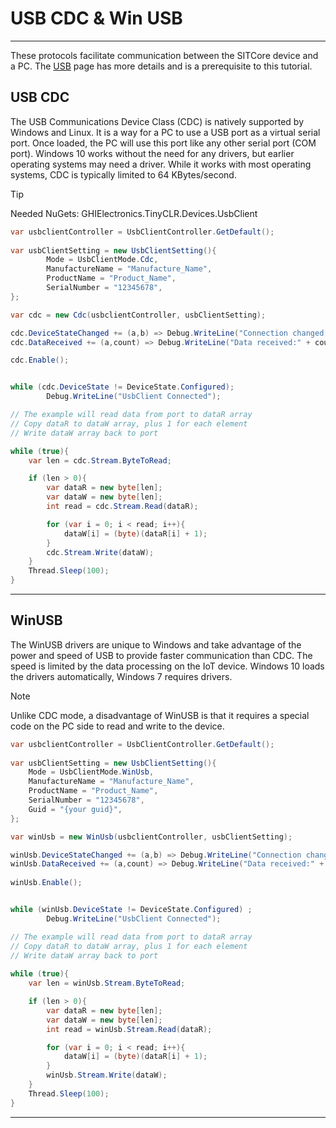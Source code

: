 # USB CDC & Win USB
---
These protocols facilitate communication between the SITCore device and a PC. The [USB](usb.md) page has more details and is a prerequisite to this tutorial.

## USB CDC
The USB Communications Device Class (CDC) is natively supported by Windows and Linux. It is a way for a PC to use a USB port as a virtual serial port. Once loaded, the PC will use this port like any other serial port (COM port). Windows 10 works without the need for any drivers, but earlier operating systems may need a driver. While it works with most operating systems, CDC is typically limited to 64 KBytes/second.

> [!TIP]
> Needed NuGets: GHIElectronics.TinyCLR.Devices.UsbClient

```cs
var usbclientController = UsbClientController.GetDefault();
    
var usbClientSetting = new UsbClientSetting(){
        Mode = UsbClientMode.Cdc,
        ManufactureName = "Manufacture_Name",
        ProductName = "Product_Name",
        SerialNumber = "12345678",            
};

var cdc = new Cdc(usbclientController, usbClientSetting);

cdc.DeviceStateChanged += (a,b) => Debug.WriteLine("Connection changed."); 
cdc.DataReceived += (a,count) => Debug.WriteLine("Data received:" + count);

cdc.Enable();


while (cdc.DeviceState != DeviceState.Configured);
        Debug.WriteLine("UsbClient Connected");

// The example will read data from port to dataR array
// Copy dataR to dataW array, plus 1 for each element
// Write dataW array back to port

while (true){
    var len = cdc.Stream.ByteToRead;

    if (len > 0){
        var dataR = new byte[len];
        var dataW = new byte[len];
        int read = cdc.Stream.Read(dataR);

        for (var i = 0; i < read; i++){
            dataW[i] = (byte)(dataR[i] + 1);
        }
        cdc.Stream.Write(dataW);
    }
    Thread.Sleep(100);
}

```

---

## WinUSB
The WinUSB drivers are unique to Windows and take advantage of the power and speed of USB to provide faster communication than CDC. The speed is limited by the data processing on the IoT device. Windows 10 loads the drivers automatically, Windows 7 requires drivers.

> [!NOTE]
> Unlike CDC mode, a disadvantage of WinUSB is that it requires a special code on the PC side to read and write to the device.

```cs
var usbclientController = UsbClientController.GetDefault();
    
var usbClientSetting = new UsbClientSetting(){
    Mode = UsbClientMode.WinUsb,
    ManufactureName = "Manufacture_Name",
    ProductName = "Product_Name",
    SerialNumber = "12345678",
    Guid = "{your guid}",
};

var winUsb = new WinUsb(usbclientController, usbClientSetting);

winUsb.DeviceStateChanged += (a,b) => Debug.WriteLine("Connection changed."); 
winUsb.DataReceived += (a,count) => Debug.WriteLine("Data received:" + count);
                 
winUsb.Enable();


while (winUsb.DeviceState != DeviceState.Configured) ;
        Debug.WriteLine("UsbClient Connected");

// The example will read data from port to dataR array
// Copy dataR to dataW array, plus 1 for each element
// Write dataW array back to port
    
while (true){
    var len = winUsb.Stream.ByteToRead;

    if (len > 0){
        var dataR = new byte[len];
        var dataW = new byte[len];
        int read = winUsb.Stream.Read(dataR);

        for (var i = 0; i < read; i++){
            dataW[i] = (byte)(dataR[i] + 1);
        }
        winUsb.Stream.Write(dataW);
    }
    Thread.Sleep(100);
}
```
---


